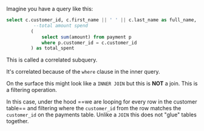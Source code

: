Imagine you have a query like this:


```sql
select c.customer_id, c.first_name || ' ' || c.last_name as full_name,
		  --total amount spend
		 (
			 select sum(amount) from payment p
			 where p.customer_id = c.customer_id
		 ) as total_spent
```

This is called a correlated subquery.

It's correlated because of the `where` clause in the inner query.

On the surface this might look like a `INNER JOIN` but this is **NOT** a join. This is a filtering operation.

In this case, under the hood ==we are looping for every row in the customer table== and filtering where the `customer_id` from the row matches the `customer_id` on the payments table. Unlike a `JOIN` this does not "glue" tables together.

